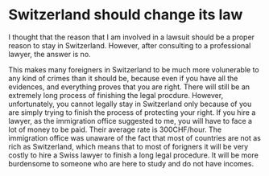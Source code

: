 # Switzerland should change its law

I thought that the reason that I am involved in a lawsuit should be a proper reason to stay in Switzerland. However, after consulting to a professional lawyer, the answer is no. 

This makes many foreigners in Switzerland to be much more volunerable to any kind of crimes than it should be, because even if you have all the evidences, and everything proves that you are right. There will still be an extremely long process of finishing the legal procdure. However, unfortunately, you cannot legally stay in Switzerland only because of you are simply trying to finish the process of protecting your right. If you hire a lawyer, as the immigration office suggested to me, you will have to face a lot of money to be paid. Their average rate is 300CHF/hour. The immigration office was unaware of the fact that most of countries are not as rich as Switzerland, which means that to most of forigners it will be very costly to hire a Swiss lawyer to finish a long legal procedure. It will be more burdensome to someone who are here to study and do not have incomes.
